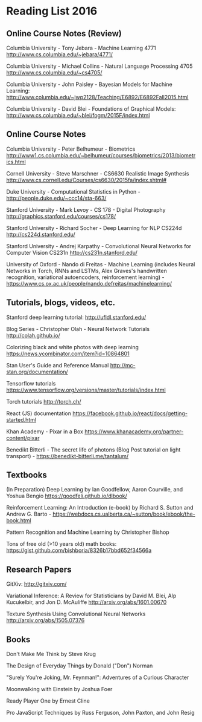 # Reading List 2016

## Online Course Notes (Review)

Columbia University - Tony Jebara - Machine Learning 4771
http://www.cs.columbia.edu/~jebara/4771/

Columbia University - Michael Collins - Natural Language Processing 4705
http://www.cs.columbia.edu/~cs4705/

Columbia University - John Paisley - Bayesian Models for Machine Learning: http://www.columbia.edu/~jwp2128/Teaching/E6892/E6892Fall2015.html

Columbia University - David Blei - Foundations of Graphical Models: http://www.cs.columbia.edu/~blei/fogm/2015F/index.html

## Online Course Notes

Columbia University - Peter Belhumeur - Biometrics
http://www1.cs.columbia.edu/~belhumeur/courses/biometrics/2013/biometrics.html

Cornell University - Steve Marschner - CS6630 Realistic Image Synthesis
http://www.cs.cornell.edu/Courses/cs6630/2015fa/index.shtml#

Duke University - Computational Statistics in Python - http://people.duke.edu/~ccc14/sta-663/

Stanford University - Mark Levoy - CS 178 - Digital Photography
http://graphics.stanford.edu/courses/cs178/

Stanford University - Richard Socher - Deep Learning for NLP CS224d
http://cs224d.stanford.edu/

Stanford University - Andrej Karpathy - Convolutional Neural Networks for Computer Vision CS231n
http://cs231n.stanford.edu/

University of Oxford - Nando di Freitas - Machine Learning (includes Neural Networks in Torch, RNNs and LSTMs, Alex Graves's handwritten recognition, variational autoencoders, reinforcement learning) - https://www.cs.ox.ac.uk/people/nando.defreitas/machinelearning/

## Tutorials, blogs, videos, etc.

Stanford deep learning tutorial: http://ufldl.stanford.edu/

Blog Series - Christopher Olah - Neural Network Tutorials
http://colah.github.io/

Colorizing black and white photos with deep learning https://news.ycombinator.com/item?id=10864801

Stan User's Guide and Reference Manual http://mc-stan.org/documentation/

Tensorflow tutorials https://www.tensorflow.org/versions/master/tutorials/index.html

Torch tutorials http://torch.ch/

React (JS) documentation https://facebook.github.io/react/docs/getting-started.html

Khan Academy - Pixar in a Box
https://www.khanacademy.org/partner-content/pixar

Benedikt Bitterli - The secret life of photons (Blog Post tutorial on light transport) -
https://benedikt-bitterli.me/tantalum/

## Textbooks

(In Preparation) Deep Learning by Ian Goodfellow, Aaron Courville, and Yoshua Bengio https://goodfeli.github.io/dlbook/

Reinforcement Learning: An Introduction (e-book) by Richard S. Sutton and Andrew G. Barto - https://webdocs.cs.ualberta.ca/~sutton/book/ebook/the-book.html

Pattern Recognition and Machine Learning by Christopher Bishop

Tons of free old (>10 years old) math books: https://gist.github.com/bishboria/8326b17bbd652f34566a

## Research Papers

GitXiv: http://gitxiv.com/

Variational Inference: A Review for Statisticians by David M. Blei, Alp Kucukelbir, and Jon D. McAuliffe http://arxiv.org/abs/1601.00670

Texture Synthesis Using Convolutional Neural Networks http://arxiv.org/abs/1505.07376

## Books

Don't Make Me Think by Steve Krug

The Design of Everyday Things by Donald ("Don") Norman

"Surely You're Joking, Mr. Feynman!": Adventures of a Curious Character

Moonwalking with Einstein by Joshua Foer

Ready Player One by Ernest Cline

Pro JavaScript Techniques by Russ Ferguson, John Paxton, and John Resig
